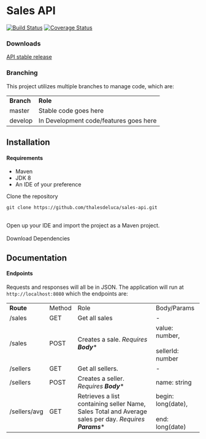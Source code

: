 # Sales API
[![Build Status](https://travis-ci.org/thalesdeluca/sales-api.svg?branch=tests)](https://travis-ci.org/thalesdeluca/sales-api)
[![Coverage Status](https://coveralls.io/repos/github/thalesdeluca/sales-api/badge.svg?branch=develop)](https://coveralls.io/github/thalesdeluca/sales-api?branch=develop)
### Downloads
[API stable release](https://github.com/thalesdeluca/sales-api/releases/download/1.0/sales-api.jar)

### Branching
This project utilizes multiple branches to manage code, which are:
<table>
    <tr>
        <td><b>Branch</b></td>
        <td><b>Role</b></td>
    </tr>
    <tr>
        <td>master</td>
        <td>Stable code goes here</td>
    </tr>
     <tr>
        <td>develop</td>
        <td>In Development code/features goes here</td>
      </tr>
</table>

## Installation

#### Requirements
<ul>
  <li>Maven</li>
  <li>JDK 8</li>
  <li>An IDE of your preference</li>
</ul>

Clone the repository

```
git clone https://github.com/thalesdeluca/sales-api.git
```
<br/>
Open up your IDE and import the project as a Maven project.
<br/><br/>
Download Dependencies

## Documentation

#### Endpoints
Requests and responses will all be in JSON. The application will run at ``http://localhost:8080`` which the endpoints are:
<table>
  <tr>
    <td><b>Route</td>
    <td>Method</td>
    <td>Role</td>
    <td>Body/Params</b></td>
  </tr>
  
  <tr>
    <td>/sales</td>
    <td>GET</td>
    <td>Get all sales</td>
    <td>-</td>
  </tr>
  
  <tr>
    <td>/sales</td>
    <td>POST</td>
    <td>Creates a sale. <i>Requires <b>Body</b></i>*</td>
    <td>value: number, <br/><br/>sellerId: number</td>
  </tr>
  
  <tr>
    <td>/sellers</td>
    <td>GET</td>
    <td>Get all sellers.</td>
    <td>-</td>
  </tr>
  
  <tr>
    <td>/sellers</td>
    <td>POST</td>
    <td>Creates a seller. <i>Requires <b>Body</b></i>*</td>
    <td>name: string</td>
  </tr>
  
  <tr>
    <td>/sellers/avg</td>
    <td>GET</td>
    <td>Retrieves a list containing seller Name, Sales Total and Average sales per day.  <i>Requires <b>Params</b></i>*</td>
    <td>begin: long(date), <br/><br/>end: long(date)</td>
  </tr>
    
  
</table>
